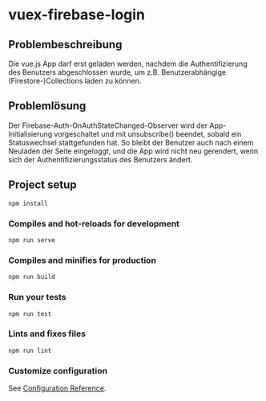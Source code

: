 # vuex-firebase-login

## Problembeschreibung

Die vue.js App darf erst geladen werden, nachdem die Authentifizierung des Benutzers abgeschlossen wurde, um z.B. Benutzerabhängige (Firestore-)Collections laden zu können.

## Problemlösung

Der Firebase-Auth-OnAuthStateChanged-Observer wird der App-Initialisierung vorgeschaltet und mit unsubscribe() beendet, sobald ein Statuswechsel stattgefunden hat. So bleibt der Benutzer auch nach einem Neuladen der Seite eingeloggt, und die App wird nicht neu gerendert, wenn sich der Authentifizierungsstatus des Benutzers ändert.

## Project setup
```
npm install
```

### Compiles and hot-reloads for development
```
npm run serve
```

### Compiles and minifies for production
```
npm run build
```

### Run your tests
```
npm run test
```

### Lints and fixes files
```
npm run lint
```

### Customize configuration
See [Configuration Reference](https://cli.vuejs.org/config/).
